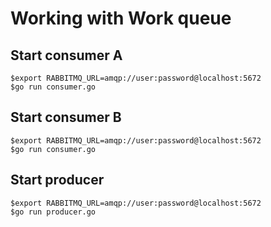 # Working with Work queue

## Start consumer A
```
$export RABBITMQ_URL=amqp://user:password@localhost:5672
$go run consumer.go
```

## Start consumer B
```
$export RABBITMQ_URL=amqp://user:password@localhost:5672
$go run consumer.go
```

## Start producer
```
$export RABBITMQ_URL=amqp://user:password@localhost:5672
$go run producer.go
```